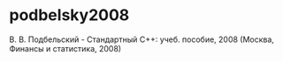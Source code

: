 # podbelsky2008
В. В. Подбельский - Стандартный C++: учеб. пособие, 2008 (Москва, Финансы и статистика, 2008) 
